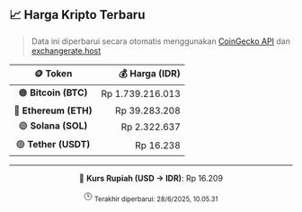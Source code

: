

<!-- HARGA_KRIPTO -->
## 📈 Harga Kripto Terbaru

> Data ini diperbarui secara otomatis menggunakan [CoinGecko API](https://www.coingecko.com/) dan [exchangerate.host](https://exchangerate.host/)

<div align="center">

| 🪙 Token | 💰 Harga (IDR) |
|:------:|---------------:|
| 🟠 **Bitcoin (BTC)**   | Rp 1.739.216.013 |
| 🔵 **Ethereum (ETH)**  | Rp 39.283.208 |
| 🟣 **Solana (SOL)**    | Rp 2.322.637 |
| 🟢 **Tether (USDT)**   | Rp 16.238 |

---

💱 **Kurs Rupiah (USD → IDR)**: Rp 16.209

🕒 <sub>Terakhir diperbarui: 28/6/2025, 10.05.31</sub>

</div>
<!-- /HARGA_KRIPTO -->